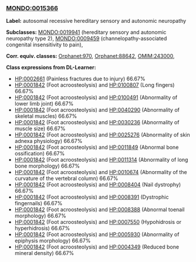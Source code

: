 
### [MONDO:0015366](http://purl.obolibrary.org/obo/MONDO_0015366)
**Label:** autosomal recessive hereditary sensory and autonomic neuropathy

**Subclasses:** [MONDO:0019941](http://purl.obolibrary.org/obo/MONDO_0019941) (hereditary sensory and autonomic neuropathy type 2), [MONDO:0009459](http://purl.obolibrary.org/obo/MONDO_0009459) (channelopathy-associated congenital insensitivity to pain), 

**Corr. equiv. classes:** [Orphanet:970](http://www.orpha.net/ORDO/Orphanet_970), [Orphanet:88642](http://www.orpha.net/ORDO/Orphanet_88642), [OMIM:243000](http://purl.obolibrary.org/obo/OMIM_243000), 

**Class expressions from DL-Learner:**

- [HP:0002661](http://purl.obolibrary.org/obo/HP_0002661) (Painless fractures due to injury) 66.67%
- [HP:0001842](http://purl.obolibrary.org/obo/HP_0001842) (Foot acroosteolysis) and [HP:0100807](http://purl.obolibrary.org/obo/HP_0100807) (Long fingers) 66.67%
- [HP:0001842](http://purl.obolibrary.org/obo/HP_0001842) (Foot acroosteolysis) and [HP:0100491](http://purl.obolibrary.org/obo/HP_0100491) (Abnormality of lower limb joint) 66.67%
- [HP:0001842](http://purl.obolibrary.org/obo/HP_0001842) (Foot acroosteolysis) and [HP:0040290](http://purl.obolibrary.org/obo/HP_0040290) (Abnormality of skeletal muscles) 66.67%
- [HP:0001842](http://purl.obolibrary.org/obo/HP_0001842) (Foot acroosteolysis) and [HP:0030236](http://purl.obolibrary.org/obo/HP_0030236) (Abnormality of muscle size) 66.67%
- [HP:0001842](http://purl.obolibrary.org/obo/HP_0001842) (Foot acroosteolysis) and [HP:0025276](http://purl.obolibrary.org/obo/HP_0025276) (Abnormality of skin adnexa physiology) 66.67%
- [HP:0001842](http://purl.obolibrary.org/obo/HP_0001842) (Foot acroosteolysis) and [HP:0011849](http://purl.obolibrary.org/obo/HP_0011849) (Abnormal bone ossification) 66.67%
- [HP:0001842](http://purl.obolibrary.org/obo/HP_0001842) (Foot acroosteolysis) and [HP:0011314](http://purl.obolibrary.org/obo/HP_0011314) (Abnormality of long bone morphology) 66.67%
- [HP:0001842](http://purl.obolibrary.org/obo/HP_0001842) (Foot acroosteolysis) and [HP:0010674](http://purl.obolibrary.org/obo/HP_0010674) (Abnormality of the curvature of the vertebral column) 66.67%
- [HP:0001842](http://purl.obolibrary.org/obo/HP_0001842) (Foot acroosteolysis) and [HP:0008404](http://purl.obolibrary.org/obo/HP_0008404) (Nail dystrophy) 66.67%
- [HP:0001842](http://purl.obolibrary.org/obo/HP_0001842) (Foot acroosteolysis) and [HP:0008391](http://purl.obolibrary.org/obo/HP_0008391) (Dystrophic fingernails) 66.67%
- [HP:0001842](http://purl.obolibrary.org/obo/HP_0001842) (Foot acroosteolysis) and [HP:0008388](http://purl.obolibrary.org/obo/HP_0008388) (Abnormal toenail morphology) 66.67%
- [HP:0001842](http://purl.obolibrary.org/obo/HP_0001842) (Foot acroosteolysis) and [HP:0007550](http://purl.obolibrary.org/obo/HP_0007550) (Hypohidrosis or hyperhidrosis) 66.67%
- [HP:0001842](http://purl.obolibrary.org/obo/HP_0001842) (Foot acroosteolysis) and [HP:0005930](http://purl.obolibrary.org/obo/HP_0005930) (Abnormality of epiphysis morphology) 66.67%
- [HP:0001842](http://purl.obolibrary.org/obo/HP_0001842) (Foot acroosteolysis) and [HP:0004349](http://purl.obolibrary.org/obo/HP_0004349) (Reduced bone mineral density) 66.67%


